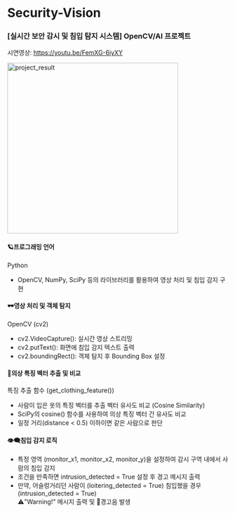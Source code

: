 # Security-Vision
### [실시간 보안 감시 및 침입 탐지 시스템] OpenCV/AI 프로젝트

시연영상: https://youtu.be/FemXG-6iyXY

<img width="389" alt="project_result" src="https://github.com/user-attachments/assets/a986d8be-bf94-483d-91db-1f5ed0666071" />

#### 🪐프로그래밍 언어
Python
- OpenCV, NumPy, SciPy 등의 라이브러리를 활용하여 영상 처리 및 침입 감지 구현

#### 🕶️영상 처리 및 객체 탐지
OpenCV (cv2)
- cv2.VideoCapture(): 실시간 영상 스트리밍
- cv2.putText(): 화면에 침입 감지 텍스트 출력
- cv2.boundingRect(): 객체 탐지 후 Bounding Box 설정
  
#### 👕의상 특징 벡터 추출 및 비교
특징 추출 함수 (get_clothing_feature())
- 사람이 입은 옷의 특징 벡터를 추출
벡터 유사도 비교 (Cosine Similarity)
- SciPy의 cosine() 함수를 사용하여 의상 특징 벡터 간 유사도 비교
- 일정 거리(distance < 0.5) 이하이면 같은 사람으로 판단

#### 👁️‍🗨️침입 감지 로직
- 특정 영역 (monitor_x1, monitor_x2, monitor_y)을 설정하여 감시 구역 내에서 사람의 침입 감지
- 조건을 만족하면 intrusion_detected = True 설정 후 경고 메시지 출력
- 만약, 어슬렁거리던 사람이 (loitering_detected = True) 침입했을 경우 (intrusion_detected = True)
  <br>⚠️"Warning!" 메시지 출력 및 🚨경고음 발생
